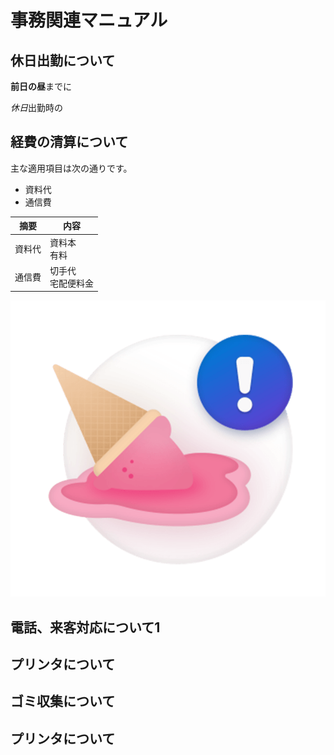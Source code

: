 # 事務関連マニュアル
## 休日出勤について
**前日の昼**までに

*休日*出勤時の
## 経費の清算について
主な適用項目は次の通りです。

* 資料代
* 通信費

|摘要|内容
|--|--
|資料代|資料本<br>有料
|通信費|切手代<br>宅配便料金
![切手代](img/one_price.png)
## 電話、来客対応について1
## プリンタについて
## ゴミ収集について
## プリンタについて
